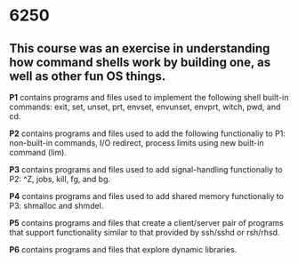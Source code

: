 # 6250

## This course was an exercise in understanding how command shells work by building one, as well as other fun OS things.



**P1** contains programs and files used to implement the following shell built-in commands: exit, set, unset, prt, envset, envunset, envprt, witch, pwd, and cd.

**P2** contains programs and files used to add the following functionaliy to P1: non-built-in commands, I/O redirect, process limits using new built-in command (lim).

**P3** contains programs and files used to add signal-handling functionaliy to P2: ^Z, jobs, kill, fg, and bg.

**P4** contains programs and files used to add shared memory functionaliy to P3: shmalloc and shmdel.


**P5** contains programs and files that create a client/server pair of programs that support functionality similar to that provided by ssh/sshd or rsh/rhsd.

**P6** contains programs and files that explore dynamic libraries. 

